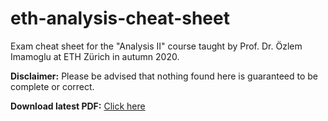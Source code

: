 # eth-analysis-cheat-sheet

Exam cheat sheet for the "Analysis II" course taught by Prof. Dr. Özlem Imamoglu at ETH Zürich in autumn 2020.

**Disclaimer:** Please be advised that nothing found here is guaranteed to be complete or correct.

**Download latest PDF:** [Click here](/document.pdf)
